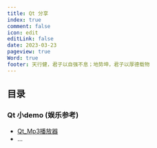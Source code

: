 ```yaml
---
title: Qt 分享
index: true
comment: false
icon: edit
editLink: false
date: 2023-03-23
pageview: true
Word: true
footer: 天行健，君子以自强不息；地势坤，君子以厚德载物
---
```


## 目录


### Qt 小demo (娱乐参考)
- [Qt_Mp3播放器](Qt_MusicPlayer.md)
- ...